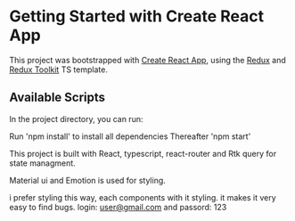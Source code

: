 # Getting Started with Create React App

This project was bootstrapped with [Create React App](https://github.com/facebook/create-react-app), using the [Redux](https://redux.js.org/) and [Redux Toolkit](https://redux-toolkit.js.org/) TS template.

## Available Scripts

In the project directory, you can run:

Run 'npm install' to install all dependencies
Thereafter  'npm start'

This project is built with React, typescript, react-router and Rtk query for state managment.

Material ui and Emotion is used for styling.

i prefer styling this way, each components with it styling. it makes it very easy to find bugs.
login: user@gmail.com and passord: 123

